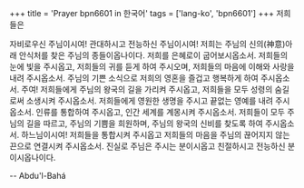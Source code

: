 +++
title = 'Prayer bpn6601 in 한국어'
tags = ['lang-ko', 'bpn6601']
+++
저희들은

자비로우신 주님이시여! 관대하시고 전능하신 주님이시여! 저희는 주님의 신의(神意)아래 안식처를 찾은 주님의 종들이옵나이다. 저희를 은혜로이 굽어보시옵소서. 저희들의 눈에 빛을 주시옵고, 저희들의 귀를 듣게 하여 주시오며, 저희들의 마음에 이해와 사랑을 내려 주시옵소서. 주님의 기쁜 소식으로 저희의 영혼을 즐겁고 행복하게 하여 주시옵소서. 주여! 저희들에게 주님의 왕국의 길을 가리켜 주시옵고, 저희들을 모두 성령의 숨길로써 소생시켜 주시옵소서. 저희들에게 영원한 생명을 주시고 끝없는 영예를 내려 주시옵소서. 인류를 통합하여 주시옵고, 인간 세계를 계몽시켜 주시옵소서. 저희들이 모두 주님의 길을 따르고, 주님의 기쁨을 희원하며, 주님의 왕국의 신비를 찾도록 하여 주시옵소서. 하느님이시여! 저희들을 통합시켜 주시옵고 저희들의 마음을 주님의 끊어지지 않는 끈으로 연결시켜 주시옵소서. 진실로 주님은 주시는 분이시옵고 친절하시고 전능하신 분이시옵나이다.

-- Abdu'l-Bahá
